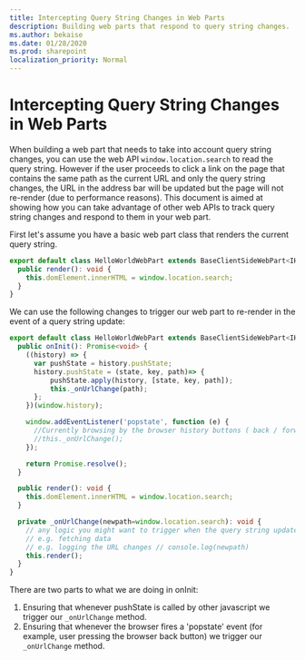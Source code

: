 ```yaml
---
title: Intercepting Query String Changes in Web Parts
description: Building web parts that respond to query string changes.
ms.author: bekaise
ms.date: 01/28/2020
ms.prod: sharepoint
localization_priority: Normal
---
```


# Intercepting Query String Changes in Web Parts

When building a web part that needs to take into account query string changes, you can use the web API `window.location.search` to read the query string. However if the user proceeds to click a link on the page that contains the same path as the current URL and only the query string changes, the URL in the address bar will be updated but the page will not re-render (due to performance reasons). This document is aimed at showing how you can take advantage of other web APIs to track query string changes and respond to them in your web part.

First let's assume you have a basic web part class that renders the current query string.

```typescript
export default class HelloWorldWebPart extends BaseClientSideWebPart<IHelloWorldWebPartProps> {
  public render(): void {
    this.domElement.innerHTML = window.location.search;
  }
}
```

We can use the following changes to trigger our web part to re-render in the event of a query string update:

```typescript
export default class HelloWorldWebPart extends BaseClientSideWebPart<IHelloWorldWebPartProps> {
  public onInit(): Promise<void> {
    ((history) => {
      var pushState = history.pushState;
      history.pushState = (state, key, path)=> {          
          pushState.apply(history, [state, key, path]);
          this._onUrlChange(path);
      };
    })(window.history);

    window.addEventListener('popstate', function (e) {
      //Currently browsing by the browser history buttons ( back / forward ) doesnt cause any effect on a sp conditionally loaded page.
      //this._onUrlChange();
    });

    return Promise.resolve();
  }

  public render(): void {
    this.domElement.innerHTML = window.location.search;
  }

  private _onUrlChange(newpath=window.location.search): void {    
    // any logic you might want to trigger when the query string updates
    // e.g. fetching data
    // e.g. logging the URL changes // console.log(newpath)
    this.render();
  }
}
```

There are two parts to what we are doing in onInit:

1. Ensuring that whenever pushState is called by other javascript we trigger our `_onUrlChange` method.
1. Ensuring that whenever the browser fires a 'popstate' event (for example, user pressing the browser back button) we trigger our `_onUrlChange` method.
